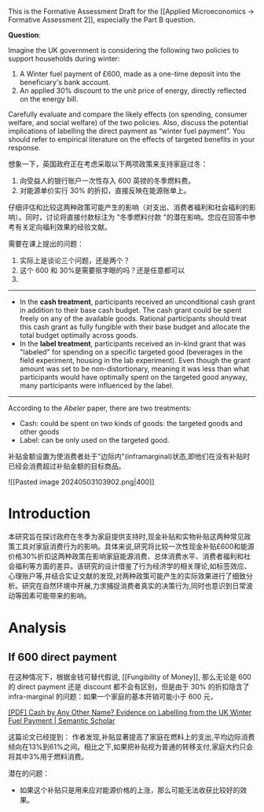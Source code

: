 This is the Formative Assessment Draft for the [[Applied Microeconomics -> Formative Assessment 2]], especially the Part B question.

**Question**: 

Imagine the UK government is considering the following two policies to support households during winter:

1. A Winter fuel payment of £600, made as a one-time deposit into the beneficiary's bank account.
2. An applied 30% discount to the unit price of energy, directly reflected on the energy bill.

Carefully evaluate and compare the likely effects (on spending, consumer welfare, and social welfare) of the two policies. Also, discuss the potential implications of labelling the direct payment as “winter fuel payment”. You should refer to empirical literature on the effects of targeted benefits in your response.


想象一下，英国政府正在考虑采取以下两项政策来支持家庭过冬：

1. 向受益人的银行账户一次性存入 600 英镑的冬季燃料费。
2. 对能源单价实行 30% 的折扣，直接反映在能源账单上。

仔细评估和比较这两种政策可能产生的影响（对支出、消费者福利和社会福利的影响）。同时，讨论将直接付款标注为 "冬季燃料付款 "的潜在影响。您应在回答中参考有关定向福利效果的经验文献。


需要在课上提出的问题：

1. 实际上是谈论三个问题，还是两个？
2. 这个 600 和 30%是需要抠字眼的吗？还是任意都可以
3. 


---

- In the **cash treatment**, participants received an unconditional cash grant in addition to their base cash budget. The cash grant could be spent freely on any of the available goods. Rational participants should treat this cash grant as fully fungible with their base budget and allocate the total budget optimally across goods.
- In the **label treatment**, participants received an in-kind grant that was "labeled" for spending on a specific targeted good (beverages in the field experiment, housing in the lab experiment). Even though the grant amount was set to be non-distortionary, meaning it was less than what participants would have optimally spent on the targeted good anyway, many participants were influenced by the label.



---



According to the *Abeler* paper, there are two treatments: 

- Cash: could be spent on two kinds of goods: the targeted goods and other goods 
- Label: can be only used on the targeted good.


补贴金额设置为使消费者处于"边际内"(inframarginal)状态,即他们在没有补贴时已经会消费超过补贴金额的目标商品。

![[Pasted image 20240503103902.png|400]]
# Introduction

本研究旨在探讨政府在冬季为家庭提供支持时,现金补贴和实物补贴这两种常见政策工具对家庭消费行为的影响。具体来说,研究将比较一次性现金补贴£600和能源价格30%折扣这两种政策在影响家庭能源消费、总体消费水平、消费者福利和社会福利等方面的差异。该研究的设计借鉴了行为经济学的相关理论,如标签效应、心理账户等,并结合实证文献的发现,对两种政策可能产生的实际效果进行了细致分析。研究在自然环境中开展,力求捕捉消费者真实的决策行为,同时也意识到日常波动等因素可能带来的影响。

# Analysis 

## If 600 direct payment 

在这种情况下，根据金钱可替代假说, [[Fungibility of Money]], 那么无论是 600 的 direct payment 还是 discount 都不会有区别，但是由于 30% 的折扣隐含了 infra-marginal 的问题：如果一个家庭的基本开销可能小于 600 元，


[[PDF] Cash by Any Other Name? Evidence on Labelling from the UK Winter Fuel Payment | Semantic Scholar](https://www.semanticscholar.org/paper/Cash-by-Any-Other-Name-Evidence-on-Labelling-from-Beatty-Blow/aaaedf8fa5e73563566a011b9c60a87dfaa53524)

这篇论文已经提到： 作者发现,补贴显著提高了家庭在燃料上的支出,平均边际消费倾向在13%到61%之间。相比之下,如果把补贴视为普通的转移支付,家庭大约只会将其中3%用于燃料消费。


潜在的问题：

- 如果这个补贴只是用来应对能源价格的上涨，那么可能无法收获比较好的效果。
